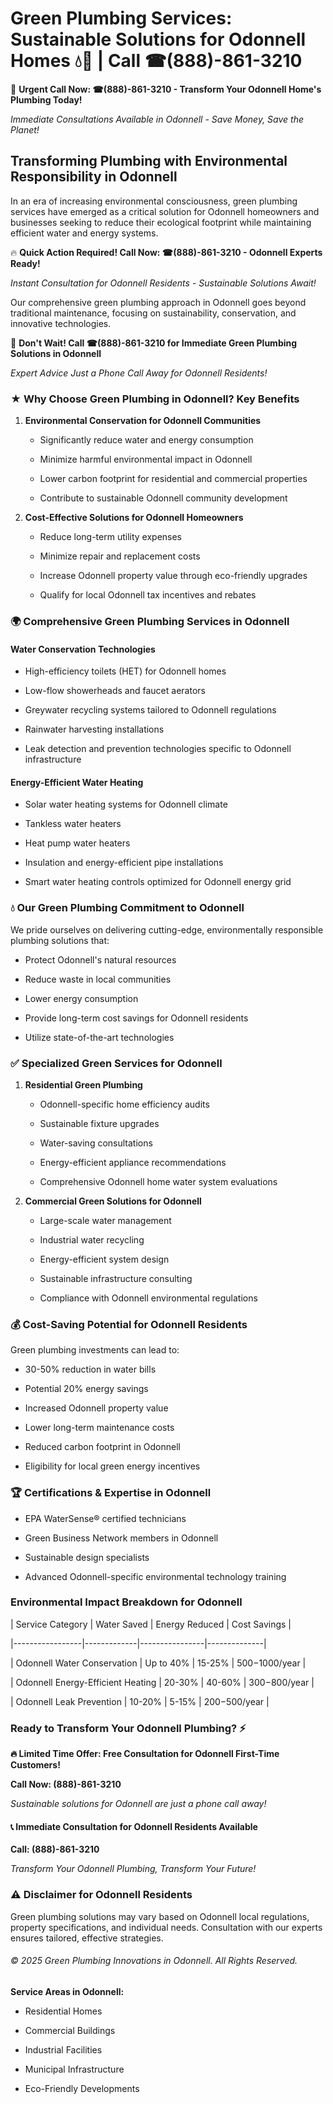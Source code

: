 # Green Plumbing Services: Sustainable Solutions for Odonnell Homes 💧🌿 | Call ☎(888)-861-3210

🚨 **Urgent Call Now: ☎(888)-861-3210 - Transform Your Odonnell Home's Plumbing Today!**
*Immediate Consultations Available in Odonnell - Save Money, Save the Planet!*

## Transforming Plumbing with Environmental Responsibility in Odonnell

In an era of increasing environmental consciousness, green plumbing services have emerged as a critical solution for Odonnell homeowners and businesses seeking to reduce their ecological footprint while maintaining efficient water and energy systems. 

🔥 **Quick Action Required! Call Now: ☎(888)-861-3210 - Odonnell Experts Ready!**
*Instant Consultation for Odonnell Residents - Sustainable Solutions Await!*

Our comprehensive green plumbing approach in Odonnell goes beyond traditional maintenance, focusing on sustainability, conservation, and innovative technologies.

🚨 **Don't Wait! Call ☎(888)-861-3210 for Immediate Green Plumbing Solutions in Odonnell**
*Expert Advice Just a Phone Call Away for Odonnell Residents!*

### ★ Why Choose Green Plumbing in Odonnell? Key Benefits

1. **Environmental Conservation for Odonnell Communities** 
   - Significantly reduce water and energy consumption
   - Minimize harmful environmental impact in Odonnell
   - Lower carbon footprint for residential and commercial properties
   - Contribute to sustainable Odonnell community development

2. **Cost-Effective Solutions for Odonnell Homeowners** 
   - Reduce long-term utility expenses
   - Minimize repair and replacement costs
   - Increase Odonnell property value through eco-friendly upgrades
   - Qualify for local Odonnell tax incentives and rebates

### 🌍 Comprehensive Green Plumbing Services in Odonnell

#### Water Conservation Technologies
- High-efficiency toilets (HET) for Odonnell homes
- Low-flow showerheads and faucet aerators
- Greywater recycling systems tailored to Odonnell regulations
- Rainwater harvesting installations
- Leak detection and prevention technologies specific to Odonnell infrastructure

#### Energy-Efficient Water Heating
- Solar water heating systems for Odonnell climate
- Tankless water heaters
- Heat pump water heaters
- Insulation and energy-efficient pipe installations
- Smart water heating controls optimized for Odonnell energy grid

### 💧 Our Green Plumbing Commitment to Odonnell

We pride ourselves on delivering cutting-edge, environmentally responsible plumbing solutions that:
- Protect Odonnell's natural resources
- Reduce waste in local communities
- Lower energy consumption
- Provide long-term cost savings for Odonnell residents
- Utilize state-of-the-art technologies

### ✅ Specialized Green Services for Odonnell

1. **Residential Green Plumbing**
   - Odonnell-specific home efficiency audits
   - Sustainable fixture upgrades
   - Water-saving consultations
   - Energy-efficient appliance recommendations
   - Comprehensive Odonnell home water system evaluations

2. **Commercial Green Solutions for Odonnell**
   - Large-scale water management
   - Industrial water recycling
   - Energy-efficient system design
   - Sustainable infrastructure consulting
   - Compliance with Odonnell environmental regulations

### 💰 Cost-Saving Potential for Odonnell Residents

Green plumbing investments can lead to:
- 30-50% reduction in water bills
- Potential 20% energy savings
- Increased Odonnell property value
- Lower long-term maintenance costs
- Reduced carbon footprint in Odonnell
- Eligibility for local green energy incentives

### 🏆 Certifications & Expertise in Odonnell

- EPA WaterSense® certified technicians
- Green Business Network members in Odonnell
- Sustainable design specialists
- Advanced Odonnell-specific environmental technology training

### Environmental Impact Breakdown for Odonnell

| Service Category | Water Saved | Energy Reduced | Cost Savings |
|-----------------|-------------|----------------|--------------|
| Odonnell Water Conservation | Up to 40% | 15-25% | $500-$1000/year |
| Odonnell Energy-Efficient Heating | 20-30% | 40-60% | $300-$800/year |
| Odonnell Leak Prevention | 10-20% | 5-15% | $200-$500/year |

### Ready to Transform Your Odonnell Plumbing? ⚡

**🔥 Limited Time Offer: Free Consultation for Odonnell First-Time Customers!**

**Call Now: (888)-861-3210**
*Sustainable solutions for Odonnell are just a phone call away!*

#### 📞 Immediate Consultation for Odonnell Residents Available

**Call: (888)-861-3210**
*Transform Your Odonnell Plumbing, Transform Your Future!*

### ⚠️ Disclaimer for Odonnell Residents

Green plumbing solutions may vary based on Odonnell local regulations, property specifications, and individual needs. Consultation with our experts ensures tailored, effective strategies.

###### © 2025 Green Plumbing Innovations in Odonnell. All Rights Reserved.

**Service Areas in Odonnell:** 
- Residential Homes
- Commercial Buildings
- Industrial Facilities
- Municipal Infrastructure
- Eco-Friendly Developments